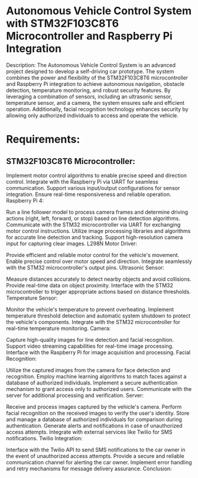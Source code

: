 # Autonomous Vehicle Control System with STM32F103C8T6 Microcontroller and Raspberry Pi Integration

Description:
The Autonomous Vehicle Control System is an advanced project designed to develop a self-driving car prototype. The system combines the power and flexibility of the STM32F103C8T6 microcontroller and Raspberry Pi integration to achieve autonomous navigation, obstacle detection, temperature monitoring, and robust security features. By leveraging a combination of sensors, including an ultrasonic sensor, temperature sensor, and a camera, the system ensures safe and efficient operation. Additionally, facial recognition technology enhances security by allowing only authorized individuals to access and operate the vehicle.

# Requirements:

## STM32F103C8T6 Microcontroller:

Implement motor control algorithms to enable precise speed and direction control.
Integrate with the Raspberry Pi via UART for seamless communication.
Support various input/output configurations for sensor integration.
Ensure real-time responsiveness and reliable operation.
Raspberry Pi 4:

Run a line follower model to process camera frames and determine driving actions (right, left, forward, or stop) based on line detection algorithms.
Communicate with the STM32 microcontroller via UART for exchanging motor control instructions.
Utilize image processing libraries and algorithms for accurate line detection and tracking.
Support high-resolution camera input for capturing clear images.
L298N Motor Driver:

Provide efficient and reliable motor control for the vehicle's movement.
Enable precise control over motor speed and direction.
Integrate seamlessly with the STM32 microcontroller's output pins.
Ultrasonic Sensor:

Measure distances accurately to detect nearby objects and avoid collisions.
Provide real-time data on object proximity.
Interface with the STM32 microcontroller to trigger appropriate actions based on distance thresholds.
Temperature Sensor:

Monitor the vehicle's temperature to prevent overheating.
Implement temperature threshold detection and automatic system shutdown to protect the vehicle's components.
Integrate with the STM32 microcontroller for real-time temperature monitoring.
Camera:

Capture high-quality images for line detection and facial recognition.
Support video streaming capabilities for real-time image processing.
Interface with the Raspberry Pi for image acquisition and processing.
Facial Recognition:

Utilize the captured images from the camera for face detection and recognition.
Employ machine learning algorithms to match faces against a database of authorized individuals.
Implement a secure authentication mechanism to grant access only to authorized users.
Communicate with the server for additional processing and verification.
Server:

Receive and process images captured by the vehicle's camera.
Perform facial recognition on the received images to verify the user's identity.
Store and manage a database of authorized individuals for comparison during authentication.
Generate alerts and notifications in case of unauthorized access attempts.
Integrate with external services like Twilio for SMS notifications.
Twilio Integration:

Interface with the Twilio API to send SMS notifications to the car owner in the event of unauthorized access attempts.
Provide a secure and reliable communication channel for alerting the car owner.
Implement error handling and retry mechanisms for message delivery assurance.
Conclusion:
